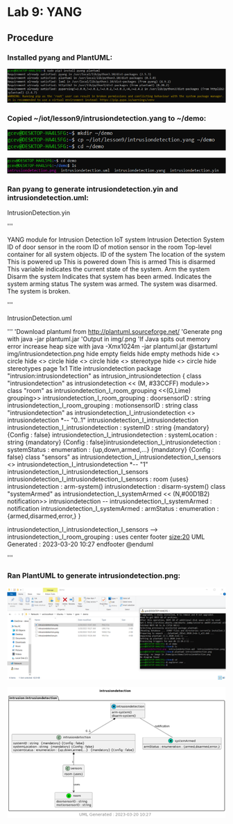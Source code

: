 # Lab 9: YANG

## Procedure

### Installed pyang and PlantUML:
![installed pyand and PlantUML](../lab9/assets/install.PNG)

### Copied ~/iot/lesson9/intrusiondetection.yang to ~/demo:

![copied iot folder to demo folder](../lab9/assets/2.PNG)

![demo folder new contents](../lab9/assets/demoContents.PNG)

### Ran pyang to generate intrusiondetection.yin and intrusiondetection.uml:

IntrusionDetection.yin

'''
<?xml version="1.0" encoding="UTF-8"?>
<module name="intrusiondetection"
        xmlns="urn:ietf:params:xml:ns:yang:yin:1"
        xmlns:intrusion="http://netconfcentral.org/ns/intrusiondetection">
  <namespace uri="http://netconfcentral.org/ns/intrusiondetection"/>
  <prefix value="intrusion"/>
  <description>
    <text>YANG module for Intrusion Detection IoT system</text>
  </description>
  <revision date="2014-07-15">
    <description>
      <text>Intrusion Detection System</text>
    </description>
  </revision>
  <grouping name="room">
    <leaf name="doorsensorID">
      <type name="string"/>
      <description>
        <text>ID of door sensor in the room</text>
      </description>
    </leaf>
    <leaf name="motionsensorID">
      <type name="string"/>
      <description>
        <text>ID of motion sensor in the room</text>
      </description>
    </leaf>
  </grouping>
  <container name="intrusiondetection">
    <presence value="Indicates the service is available"/>
    <description>
      <text>Top-level container for all system objects.</text>
    </description>
    <leaf name="systemID">
      <type name="string"/>
      <config value="false"/>
      <mandatory value="true"/>
      <description>
        <text>ID of the system</text>
      </description>
    </leaf>
    <leaf name="systemLocation">
      <type name="string"/>
      <config value="false"/>
      <mandatory value="true"/>
      <description>
        <text>The location of the system</text>
      </description>
    </leaf>
    <leaf name="systemStatus">
      <type name="enumeration">
        <enum name="up">
          <value value="1"/>
          <description>
            <text>This is powered up</text>
          </description>
        </enum>
        <enum name="down">
          <value value="2"/>
          <description>
            <text>This is powered down</text>
          </description>
        </enum>
        <enum name="armed">
          <value value="3"/>
          <description>
            <text>This is armed</text>
          </description>
        </enum>
        <enum name="disarmed">
          <value value="4"/>
          <description>
            <text>This is disarmed</text>
          </description>
        </enum>
      </type>
      <config value="false"/>
      <mandatory value="true"/>
      <description>
        <text>This variable indicates the current state of
the system.</text>
      </description>
    </leaf>
    <container name="sensors">
      <uses name="room"/>
      <config value="false"/>
    </container>
  </container>
  <rpc name="arm-system">
    <description>
      <text>Arm the system</text>
    </description>
  </rpc>
  <rpc name="disarm-system">
    <description>
      <text>Disarm the system</text>
    </description>
  </rpc>
  <notification name="systemArmed">
    <description>
      <text>Indicates that system has been armed.</text>
    </description>
    <leaf name="armStatus">
      <description>
        <text>Indicates the system arming status</text>
      </description>
      <type name="enumeration">
        <enum name="armed">
          <description>
            <text>The system was armed.</text>
          </description>
        </enum>
        <enum name="disarmed">
          <description>
            <text>The system was disarmed.</text>
          </description>
        </enum>
        <enum name="error">
          <description>
            <text>The system is broken.</text>
          </description>
        </enum>
      </type>
    </leaf>
  </notification>
</module>

'''

IntrusionDetection.uml

'''
'Download plantuml from http://plantuml.sourceforge.net/
'Generate png with java -jar plantuml.jar <file>
'Output in img/<module>.png
'If Java spits out memory error increase heap size with java -Xmx1024m  -jar plantuml.jar <file>
@startuml img/intrusiondetection.png
hide empty fields
hide empty methods
hide <<case>> circle
hide <<augment>> circle
hide <<choice>> circle
hide <<leafref>> stereotype
hide <<leafref>> circle
hide stereotypes
page 1x1
Title intrusiondetection
package "intrusion:intrusiondetection" as intrusion_intrusiondetection {
class "intrusiondetection" as intrusiondetection << (M, #33CCFF) module>>
class "room" as intrusiondetection_I_room_grouping <<(G,Lime) grouping>>
intrusiondetection_I_room_grouping : doorsensorID : string
intrusiondetection_I_room_grouping : motionsensorID : string
class "intrusiondetection" as  intrusiondetection_I_intrusiondetection <<container>>
intrusiondetection *-- "0..1" intrusiondetection_I_intrusiondetection
intrusiondetection_I_intrusiondetection : systemID : string   {mandatory} {Config : false}
intrusiondetection_I_intrusiondetection : systemLocation : string   {mandatory} {Config : false}intrusiondetection_I_intrusiondetection : systemStatus : enumeration : {up,down,armed,...}   {mandatory} {Config : false}
class "sensors" as  intrusiondetection_I_intrusiondetection_I_sensors <<container>>
intrusiondetection_I_intrusiondetection *-- "1" intrusiondetection_I_intrusiondetection_I_sensors
intrusiondetection_I_intrusiondetection_I_sensors : room {uses}
intrusiondetection : arm-system()
intrusiondetection : disarm-system()
class "systemArmed" as intrusiondetection_I_systemArmed << (N,#00D1B2) notification>>
intrusiondetection -- intrusiondetection_I_systemArmed : notification
intrusiondetection_I_systemArmed : armStatus : enumeration : {armed,disarmed,error,}
}

intrusiondetection_I_intrusiondetection_I_sensors --> intrusiondetection_I_room_grouping : uses
center footer
 <size:20> UML Generated : 2023-03-20 10:27 </size>
 endfooter
@enduml

'''

### Ran PlantUML to generate intrusiondetection.png:

![generated png](../lab9/assets/7.PNG)

![intrusion detection png](../lab9/assets/intrusiondetection.PNG)


